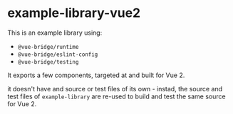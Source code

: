 # example-library-vue2

This is an example library using:

*  `@vue-bridge/runtime`
*  `@vue-bridge/eslint-config`
*  `@vue-bridge/testing`

It exports a few components, targeted at and built for Vue 2.

it doesn't have and source or test files of its own  - instad, the source and test files of `example-library` are re-used to build and test the same source for Vue 2.